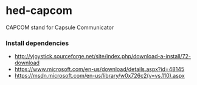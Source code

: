 # hed-capcom
CAPCOM stand for Capsule Communicator

### Install dependencies
* http://vjoystick.sourceforge.net/site/index.php/download-a-install/72-download
* https://www.microsoft.com/en-us/download/details.aspx?id=48145
* https://msdn.microsoft.com/en-us/library/w0x726c2(v=vs.110).aspx
